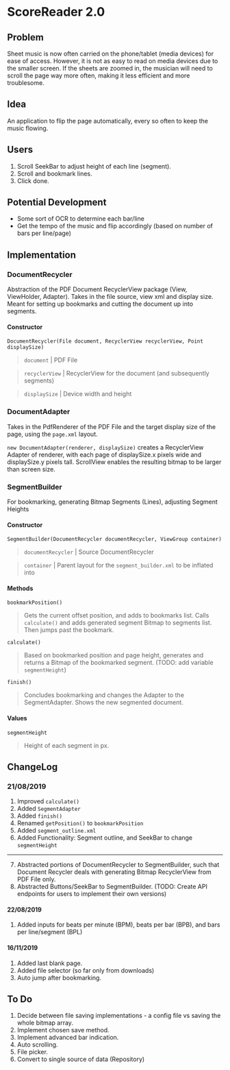 # ScoreReader 2.0

## Problem
Sheet music is now often carried on the phone/tablet (media devices) for
ease of access. However, it is not as easy to read on media devices due
to the smaller screen. If the sheets are zoomed in, the musician will
need to scroll the page way more often, making it less efficient and
more troublesome.

## Idea
An application to flip the page automatically, every so often to keep
the music flowing.

## Users
1. Scroll SeekBar to adjust height of each line (segment).
2. Scroll and bookmark lines.
3. Click done.

## Potential Development
- Some sort of OCR to determine each bar/line
- Get the tempo of the music and flip accordingly (based on number of
  bars per line/page)
  
## Implementation
### DocumentRecycler
Abstraction of the PDF Document RecyclerView package (View, ViewHolder,
Adapter). Takes in the file source, view xml and display size. Meant for
setting up bookmarks and cutting the document up into segments.

#### Constructor 
`DocumentRecycler(File document, RecyclerView recyclerView, Point
displaySize)`
> `document` | PDF File

> `recyclerView` | RecyclerView for the document (and subsequently
> segments)

> `displaySize` | Device width and height

### DocumentAdapter
Takes in the PdfRenderer of the PDF File and the target display size of
the page, using the `page.xml` layout.

`new DocumentAdapter(renderer, displaySize)` creates a RecyclerView
Adapter of renderer, with each page of displaySize.x pixels wide and
displaySize.y pixels tall. ScrollView enables the resulting bitmap to be
larger than screen size.

### SegmentBuilder
For bookmarking, generating Bitmap Segments (Lines), adjusting Segment
Heights

#### Constructor
`SegmentBuilder(DocumentRecycler documentRecycler, ViewGroup container)`

> `documentRecycler` | Source DocumentRecycler

> `container` | Parent layout for the `segment_builder.xml` to be
> inflated into

#### Methods
`bookmarkPosition()` 
> Gets the current offset position, and adds to bookmarks list. Calls
> `calculate()` and adds generated segment Bitmap to segments list. Then
> jumps past the bookmark.

`calculate()` 
> Based on bookmarked position and page height, generates
and returns a Bitmap of the bookmarked segment. (TODO: add variable
`segmentHeight`)

`finish()`
> Concludes bookmarking and changes the Adapter to the SegmentAdapter.
> Shows the new segmented document.

#### Values
`segmentHeight`
> Height of each segment in px.

## ChangeLog
### 21/08/2019
1. Improved `calculate()`
2. Added `SegmentAdapter`
3. Added `finish()`
4. Renamed `getPosition()` to `bookmarkPosition`
5. Added `segment_outline.xml`
6. Added Functionality: Segment outline, and SeekBar to change
   `segmentHeight`
---
7. Abstracted portions of DocumentRecycler to SegmentBuilder, such that
  Document Recycler deals with generating Bitmap RecyclerView from PDF
  File only.
8. Abstracted Buttons/SeekBar to SegmentBuilder. (TODO: Create API
   endpoints for users to implement their own versions)
   
#### 22/08/2019
1. Added inputs for beats per minute (BPM), beats per bar (BPB), and
   bars per line/segment (BPL)
   
#### 16/11/2019
1. Added last blank page.
2. Added file selector (so far only from downloads)
3. Auto jump after bookmarking.

## To Do
1. Decide between file saving implementations - a config file vs saving
   the whole bitmap array.
2. Implement chosen save method.
3. Implement advanced bar indication.
4. Auto scrolling.
5. File picker.
6. Convert to single source of data (Repository)